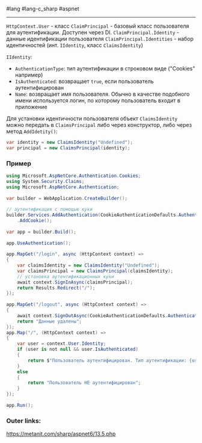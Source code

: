 #lang #lang-c_sharp #aspnet

---
`HttpContext.User` - класс `ClaimPrincipal` - базовый класс пользователя для аутентификации. Доступен через DI.
`ClaimPrincipal.Identity` - данные идентификации пользователя
`ClaimPrincipal.Identities` - набор идентичностей (инт. `IIdentity`, класс `ClaimsIdentity`)

`IIdentity`:
- `AuthenticationType`: тип аутентификации в строковом виде ("Cookies" например)
- `IsAuthenticated`: возвращает `true`, если пользователь аутентифицирован
- `Name`: возвращает имя пользователя. Обычно в качестве подобного имени используется логин, по которому пользователь входит в приложение

Для установки идентичности пользователя объект `ClaimsIdentity` можно передать в `ClaimsPrincipal` либо через конструктор, либо через метод `AddIdetity()`:
```csharp
var identity = new ClaimsIdentity("Undefined");
var principal = new ClaimsPrincipal(identity);
```

### Пример

```csharp
using Microsoft.AspNetCore.Authentication.Cookies;
using System.Security.Claims;
using Microsoft.AspNetCore.Authentication;
 
var builder = WebApplication.CreateBuilder();
 
// аутентификация с помощью куки
builder.Services.AddAuthentication(CookieAuthenticationDefaults.AuthenticationScheme)
    .AddCookie();
 
var app = builder.Build();
 
app.UseAuthentication();
 
app.MapGet("/login", async (HttpContext context) =>
{
    var claimsIdentity = new ClaimsIdentity("Undefined");
    var claimsPrincipal = new ClaimsPrincipal(claimsIdentity);
    // установка аутентификационных куки
    await context.SignInAsync(claimsPrincipal);
    return Results.Redirect("/");
});
 
app.MapGet("/logout", async (HttpContext context) =>
{
    await context.SignOutAsync(CookieAuthenticationDefaults.AuthenticationScheme);
    return "Данные удалены";
});
app.Map("/", (HttpContext context) =>
{
    var user = context.User.Identity;
    if (user is not null && user.IsAuthenticated)
    {
        return $"Пользователь аутентифицирован. Тип аутентификации: {user.AuthenticationType}";
    }
    else
    {
        return "Пользователь НЕ аутентифицирован";
    }
});
 
app.Run();
```

### Outer links:
https://metanit.com/sharp/aspnet6/13.5.php